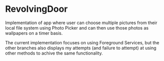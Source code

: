 # RevolvingDoor

Implementation of app where user can choose multiple pictures from their local file system using Photo Picker and can then use those photos as wallpapers on a timer basis.

The current implementation focuses on using Foreground Services, but the other branches also displays my attempts (and failure to attempt) at using other methods to achive the same functionality.
